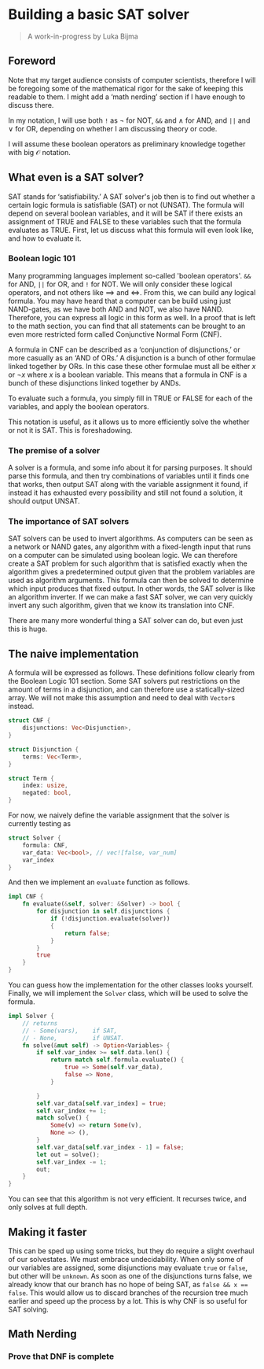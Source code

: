 # Building a basic SAT solver

> A work-in-progress by Luka Bijma

## Foreword

Note that my target audience consists of computer scientists, therefore I will be foregoing some of the mathematical rigor for the sake of keeping this readable to them. I might add a ‘math nerding’ section if I have enough to discuss there.

In my notation, I will use both `!` as $\lnot$ for NOT, `&&` and $\land$ for AND, and `||` and $\lor$ for OR, depending on whether I am discussing theory or code.

I will assume these boolean operators as preliminary knowledge together with big $\mathcal{O}$ notation.

## What even is a SAT solver?

SAT stands for ‘satisfiability.’ A SAT solver's job then is to find out whether a certain logic formula is satisfiable (SAT) or not (UNSAT). The formula will depend on several boolean variables, and it will be SAT if there exists an assignment of TRUE and FALSE to these variables such that the formula evaluates as TRUE. First, let us discuss what this formula will even look like, and how to evaluate it.

### Boolean logic 101

Many programming languages implement so-called 'boolean operators'. `&&` for AND, `||` for OR, and `!` for NOT. We will only consider these logical operators, and not others like $\implies$ and $\iff$. From this, we can build any logical formula. You may have heard that a computer can be build using just NAND-gates, as we have both AND and NOT, we also have NAND. Therefore, you can express all logic in this form as well. In a proof that is left to the math section, you can find that all statements can be brought to an even more restricted form called Conjunctive Normal Form (CNF).

A formula in CNF can be described as a ‘conjunction of disjunctions,’ or more casually as an ‘AND of ORs.’ A disjunction is a bunch of other formulae linked together by ORs. In this case these other formulae must all be either $x$ or $\lnot x$ where $x$ is a boolean variable. This means that a formula in CNF is a bunch of these disjunctions linked together by ANDs.

To evaluate such a formula, you simply fill in TRUE or FALSE for each of the variables, and apply the boolean operators.

This notation is useful, as it allows us to more efficiently solve the whether or not it is SAT. This is foreshadowing.

### The premise of a solver

A solver is a formula, and some info about it for parsing purposes. It should parse this formula, and then try combinations of variables until it finds one that works, then output SAT along with the variable assignment it found, if instead it has exhausted every possibility and still not found a solution, it should output UNSAT.

### The importance of SAT solvers

SAT solvers can be used to invert algorithms. As computers can be seen as a network or NAND gates, any algorithm with a fixed-length input that runs on a computer can be simulated using boolean logic. We can therefore create a SAT problem for such algorithm that is satisfied exactly when the algorithm gives a predetermined output given that the problem variables are used as algorithm arguments. This formula can then be solved to determine which input produces that fixed output. In other words, the SAT solver is like an algorithm inverter. If we can make a fast SAT solver, we can very quickly invert any such algorithm, given that we know its translation into CNF.

There are many more wonderful thing a SAT solver can do, but even just this is huge.

## The naive implementation

A formula will be expressed as follows. These definitions follow clearly from the Boolean Logic 101 section. Some SAT solvers put restrictions on the amount of terms in a disjunction, and can therefore use a statically-sized array. We will not make this assumption and need to deal with `Vector`s instead.

```Rust
struct CNF {
    disjunctions: Vec<Disjunction>,
}

struct Disjunction {
    terms: Vec<Term>,
}

struct Term {
    index: usize,
    negated: bool,
}
```

For now, we naively define the variable assignment that the solver is currently testing as

```Rust
struct Solver {
    formula: CNF,
    var_data: Vec<bool>, // vec![false, var_num]
    var_index
}
```

And then we implement an `evaluate` function as follows.

```Rust
impl CNF {
    fn evaluate(&self, solver: &Solver) -> bool {
        for disjunction in self.disjunctions {
            if (!disjunction.evaluate(solver))
            {
                return false;
            }
        }
        true
    }
}
```

You can guess how the implementation for the other classes looks yourself. Finally, we will implement the `Solver` class, which will be used to solve the formula.

```Rust
impl Solver {
    // returns
    // - Some(vars),    if SAT,
    // - None,          if UNSAT.
    fn solve(&mut self) -> Option<Variables> {
        if self.var_index >= self.data.len() {
            return match self.formula.evaluate() {
                true => Some(self.var_data),
                false => None,
            }

        }
        self.var_data[self.var_index] = true;
        self.var_index += 1;
        match solve() {
            Some(v) => return Some(v),
            None => (),
        }
        self.var_data[self.var_index - 1] = false;
        let out = solve();
        self.var_index -= 1;
        out;
    }
}
```

You can see that this algorithm is not very efficient. It recurses twice, and only solves at full depth.

## Making it faster

This can be sped up using some tricks, but they do require a slight overhaul of our solvestates. We must embrace undecidability. When only some of our variables are assigned, some disjunctions may evaluate `true` or `false`, but other will be `unknown`. As soon as one of the disjunctions turns false, we already know that our branch has no hope of being SAT, as `false && x == false`. This would allow us to discard branches of the recursion tree much earlier and speed up the process by a lot. This is why CNF is so useful for SAT solving.

## Math Nerding

### Prove that DNF is complete
